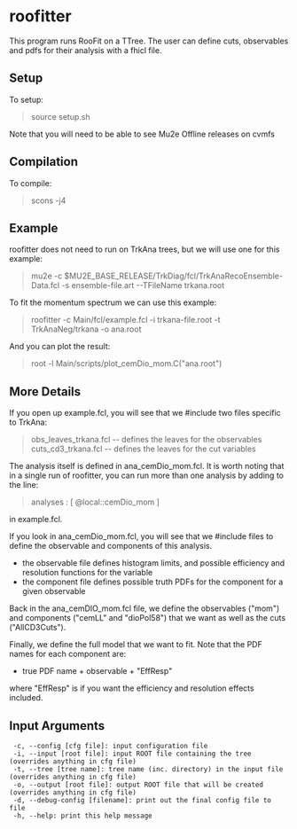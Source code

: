 # roofitter
This program runs RooFit on a TTree. The user can define cuts, observables and pdfs for their analysis with a fhicl file.

## Setup
To setup:
> source setup.sh

Note that you will need to be able to see Mu2e Offline releases on cvmfs

## Compilation
To compile:
> scons -j4

## Example
roofitter does not need to run on TrkAna trees, but we will use one for this example:
> mu2e -c $MU2E_BASE_RELEASE/TrkDiag/fcl/TrkAnaRecoEnsemble-Data.fcl -s ensemble-file.art --TFileName trkana.root

To fit the momentum spectrum we can use this example:
> roofitter -c Main/fcl/example.fcl -i trkana-file.root -t TrkAnaNeg/trkana -o ana.root

And you can plot the result:
> root -l  Main/scripts/plot_cemDio_mom.C\(\"ana.root\"\)

## More Details
If you open up example.fcl, you will see that we #include two files specific to TrkAna:
> obs_leaves_trkana.fcl -- defines the leaves for the observables
> cuts_cd3_trkana.fcl -- defines the leaves for the cut variables

The analysis itself is defined in ana_cemDio_mom.fcl. It is worth noting that in a single run of roofitter, you can run more than one analysis by adding to the line:
> analyses : [ @local::cemDio_mom ]

in example.fcl.

If you look in ana_cemDio_mom.fcl, you will see that we #include files to define the observable and components of this analysis. 
 * the observable file defines histogram limits, and possible efficiency and resolution functions for the variable
 * the component file defines possible truth PDFs for the component for a given observable

Back in the ana_cemDIO_mom.fcl file, we define the observables ("mom") and components ("cemLL" and "dioPol58") that we want as well as the cuts ("AllCD3Cuts").

Finally, we define the full model that we want to fit. Note that the PDF names for each component are:
 * true PDF name + observable + "EffResp"

where "EffResp" is if you want the efficiency and resolution effects included.

## Input Arguments
     -c, --config [cfg file]: input configuration file
     -i, --input [root file]: input ROOT file containing the tree (overrides anything in cfg file)
     -t, --tree [tree name]: tree name (inc. directory) in the input file (overrides anything in cfg file)
     -o, --output [root file]: output ROOT file that will be created (overrides anything in cfg file)
     -d, --debug-config [filename]: print out the final config file to file
     -h, --help: print this help message

